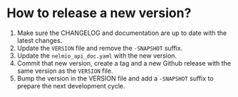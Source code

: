 # How to release a new version?

1. Make sure the CHANGELOG and documentation are up to date with the latest changes.
2. Update the `VERSION` file and remove the `-SNAPSHOT` suffix.
3. Update the `nelmio_api_doc.yaml` with the new version.
4. Commit that new version, create a tag and a new Github release with the same version as the `VERSION` file.
5. Bump the version in the VERSION file and add a `-SNAPSHOT` suffix to prepare the next development cycle.
